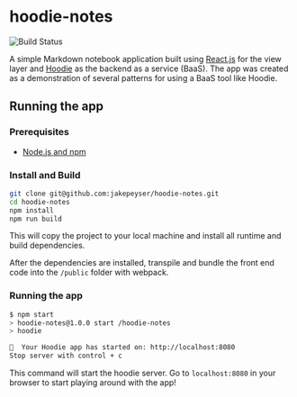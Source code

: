 # hoodie-notes

![Build Status](https://travis-ci.org/jakepeyser/hoodie-notes.png)

A simple Markdown notebook application built using [React.js](https://facebook.github.io/react/) for the view layer and [Hoodie](http://hood.ie/) as the backend as a service (BaaS). The app was created as a demonstration of several patterns for using a BaaS tool like Hoodie.

## Running the app

### Prerequisites
- [Node.js and npm](https://nodejs.org/en/)

### Install and Build

```sh
git clone git@github.com:jakepeyser/hoodie-notes.git
cd hoodie-notes
npm install
npm run build
```

This will copy the project to your local machine and install all runtime and build dependencies.

After the dependencies are installed, transpile and bundle the front end code into the `/public` folder with webpack.

### Running the app

```sh
$ npm start
> hoodie-notes@1.0.0 start /hoodie-notes
> hoodie

🐶  Your Hoodie app has started on: http://localhost:8080
Stop server with control + c
```

This command will start the hoodie server. Go to `localhost:8080` in your browser to start playing around with the app!
